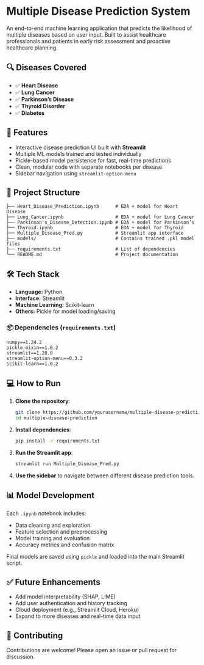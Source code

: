 # Multiple Disease Prediction System

An end-to-end machine learning application that predicts the likelihood of multiple diseases based on user input. Built to assist healthcare professionals and patients in early risk assessment and proactive healthcare planning.

## 🔍 Diseases Covered

* ✅ **Heart Disease**
* ✅ **Lung Cancer**
* ✅ **Parkinson’s Disease**
* ✅ **Thyroid Disorder**
* ✅ **Diabetes** 

## 🚀 Features

* Interactive disease prediction UI built with **Streamlit**
* Multiple ML models trained and tested individually
* Pickle-based model persistence for fast, real-time predictions
* Clean, modular code with separate notebooks per disease
* Sidebar navigation using `streamlit-option-menu`

## 📁 Project Structure

```
├── Heart_Disease_Prediction.ipynb      # EDA + model for Heart Disease
├── Lung_Cancer.ipynb                   # EDA + model for Lung Cancer
├── Parkinson's_Disease_Detection.ipynb # EDA + model for Parkinson’s
├── Thyroid.ipynb                       # EDA + model for Thyroid
├── Multiple_Disease_Pred.py            # Streamlit app interface
├── models/                             # Contains trained .pkl model files
├── requirements.txt                    # List of dependencies
└── README.md                           # Project documentation
```

## 🛠️ Tech Stack

* **Language:** Python
* **Interface:** Streamlit
* **Machine Learning:** Scikit-learn
* **Others:** Pickle for model loading/saving

### 📦 Dependencies (`requirements.txt`)

```
numpy==1.24.2
pickle-mixin==1.0.2
streamlit==1.20.0
streamlit-option-menu==0.3.2
scikit-learn==1.0.2
```

## 💻 How to Run

1. **Clone the repository**:

   ```bash
   git clone https://github.com/yourusername/multiple-disease-prediction.git
   cd multiple-disease-prediction
   ```

2. **Install dependencies**:

   ```bash
   pip install -r requirements.txt
   ```

3. **Run the Streamlit app**:

   ```bash
   streamlit run Multiple_Disease_Pred.py
   ```

4. **Use the sidebar** to navigate between different disease prediction tools.

## 📊 Model Development

Each `.ipynb` notebook includes:

* Data cleaning and exploration
* Feature selection and preprocessing
* Model training and evaluation
* Accuracy metrics and confusion matrix

Final models are saved using `pickle` and loaded into the main Streamlit script.

## ✅ Future Enhancements

* Add model interpretability (SHAP, LIME)
* Add user authentication and history tracking
* Cloud deployment (e.g., Streamlit Cloud, Heroku)
* Expand to more diseases and real-time data input

## 🙌 Contributing

Contributions are welcome! Please open an issue or pull request for discussion.

